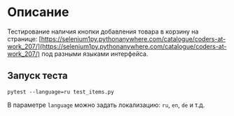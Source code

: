 # Описание
Тестирование наличия кнопки добавления товара в корзину на странице: [https://selenium1py.pythonanywhere.com/catalogue/coders-at-work_207/](https://selenium1py.pythonanywhere.com/catalogue/coders-at-work_207/) под разными языками интерфейса.

## Запуск теста
`pytest --language=ru test_items.py`  

В параметре `language` можно задать локализацию: `ru`, `en`, `de` и т.д.